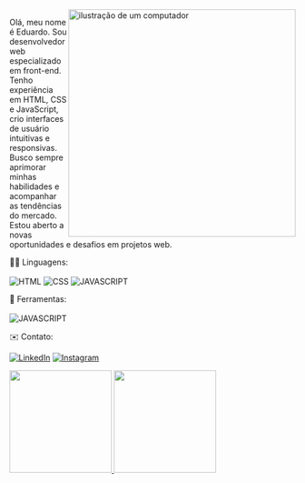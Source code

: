 <img src="https://raw.githubusercontent.com/MicaelliMedeiros/micaellimedeiros/master/image/computer-illustration.png" alt="ilustração de um computador" min-width="400px" max-width="400px" width="400px" align="right">

<p align="left"> 
Olá, meu nome é Eduardo. Sou desenvolvedor web especializado em front-end. Tenho experiência em HTML, CSS e JavaScript, crio interfaces de usuário intuitivas e responsivas. Busco sempre aprimorar minhas habilidades e acompanhar as tendências do mercado. Estou aberto a novas oportunidades e desafios em projetos web.
</p>

<p align="left">
  🧑‍💻 Linguagens: 
  <br>
  <br>

  <img src="https://img.shields.io/badge/HTML5-E34F26?style=for-the-badge&logo=html5&logoColor=white" alt="HTML"/>
  <img src="https://img.shields.io/badge/CSS3-1572B6?style=for-the-badge&logo=css3&logoColor=white" alt="CSS"/>
  <img src="https://img.shields.io/badge/JavaScript-F7DF1E?style=for-the-badge&logo=javascript&logoColor=black" alt="JAVASCRIPT"/>

</p>

<p align="left">
  💼 Ferramentas:
  <br>
  <br>
  
  <img src="https://img.shields.io/badge/-Visual%20Studio%20Code-333333?style=flat&logo=visual-studio-code&logoColor=007ACC" alt="JAVASCRIPT"/>
  
</p>

<p align="left">
  ✉️ Contato:
</p>

<p align="left">
  <a href="https://www.linkedin.com/in/eduardo-mendes-26538030b/" title="LinkedIn">
  <img src="https://img.shields.io/badge/-Linkedin-0e76a8?style=flat-square&logo=Linkedin&logoColor=white&link=LINK-DO-SEU-LINKEDIN" alt="LinkedIn"/></a>
  
  <a href="https://www.instagram.com/eduardomendes127/" title="Instagram">
  <img src="https://img.shields.io/badge/-Instagram-DF0174?style=flat-square&labelColor=DF0174&logo=instagram&logoColor=white&link=LINK-DO-SEU-INSTAGRAM" alt="Instagram"/></a>
</p>

<div>
<a href="https://github.com/seu-usuário-aqui">
<img loading="lazy" height="180em" src="https://github-readme-stats.vercel.app/api/top-langs/?username=seu-usuário-aqui&layout=compact&langs_count=7&theme=dracula"/>
<img loading="lazy" height="180em" src="https://github-readme-stats.vercel.app/api?username=seu-usuário-aqui&show_icons=true&theme=dracula&include_all_commits=true&count_private=true"/>
</div>
